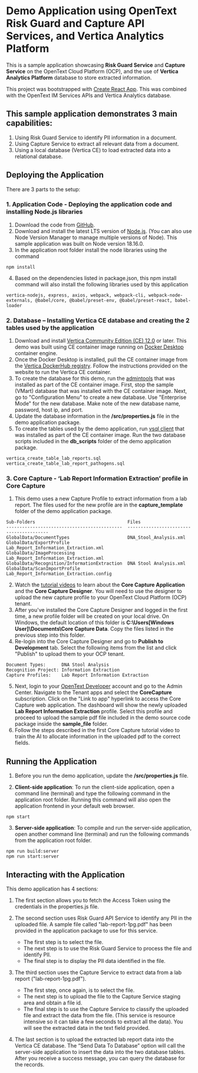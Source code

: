 # Demo Application using OpenText Risk Guard and Capture API Services, and Vertica Analytics Platform
This is a sample application showcasing **Risk Guard Service** and **Capture Service** on the OpenText Cloud Platform (OCP), and the use of **Vertica Analytics Platform** database to store extracted information.

This project was bootstrapped with [Create React App](https://github.com/facebook/create-react-app). This was combined with the OpenText IM Services APIs and Vertica Analytics database.

## This sample application demonstrates 3 main capabilities: 
1. Using Risk Guard Service to identify PII information in a document.
2. Using Capture Service to extract all relevant data from a document.
3. Using a local database (Vertica CE) to load extracted data into a relational database.

## Deploying the Application
There are 3 parts to the setup:

### 1. Application Code - Deploying the application code and installing Node.js libraries
1. Download the code from [GitHub](https://github.com/imaas-wynder).
2. Download and install the latest LTS version of [Node.js](https://nodejs.org/). (You can also use Node Version Manager to manage multiple versions of Node). This sample application was built on Node version 18.16.0.
3. In the application root folder install the node libraries using the command
```
npm install
```
4. Based on the dependencies listed in package.json, this npm install command will also install the following libraries used by this application
```
vertica-nodejs, express, axios, webpack, webpack-cli, webpack-node-externals, @babel/core, @babel/preset-env, @babel/preset-react, babel-loader
```

### 2. Database – Installing Vertica CE database and creating the 2 tables used by the application
1. Download and install [Vertica Community Edition (CE) 12.0](https://docs.vertica.com/12.0.x/en/getting-started/community-edition-ce/) or later. This demo was built using CE container image running on [Docker Desktop](https://www.docker.com/get-started/) container engine.
2. Once the Docker Desktop is installed, pull the CE container image  from the [Vertica DockerHub registry](https://hub.docker.com/r/vertica/vertica-ce). Follow the instructions provided on the website to run the Vertica CE container.
3. To create the database for this demo, run the [admintools](https://docs.vertica.com/12.0.x/en/admin/using-admin-tools/running-admin-tools/) that was installed as part of the CE container image. First, stop the sample (VMart) database that was installed with the CE container image. Next, go to "Configuration Menu" to create a new database. Use "Enterprise Mode" for the new database. Make note of the new database name, password, host ip, and port.  
4. Update the database information in the **/src/properties.js** file in the demo application package.
5. To create the tables used by the demo application, run [vsql client](https://docs.vertica.com/12.0.x/en/connecting-to/using-vsql/connecting-from-command-line/) that was installed as part of the CE container image. Run the two database scripts included in the **db_scripts** folder of the demo application package.
```
vertica_create_table_lab_reports.sql
vertica_create_table_lab_report_pathogens.sql
```

### 3. Core Capture - ‘Lab Report Information Extraction’ profile in Core Capture
1. This demo uses a new Capture Profile to extract information from a lab report. The files used for the new profile are in the **capture_template** folder of the demo application package.
```
Sub-Folders                                   Files
--------------------------------------------  ----------------------------------------
GlobalData/DocumentTypes                      DNA_Stool_Analysis.xml
GlobalData/ExportProfile                      Lab_Report_Information_Extraction.xml
GlobalData/ImageProcessing                    Lab_Report_Information_Extraction.xml
GlobalData/Recognition/InformationExtraction  DNA Stool Analysis.xml
GlobalData/ScanImportProfile                  Lab_Report_Information_Extraction.config
```
2. Watch the [tutorial videos](https://www.youtube.com/@Opentext_IMaaS/search?query=capture) to learn about the **Core Capture Application** and the **Core Capture Designer**. You will need to use the designer to upload the new capture profile to your OpenText Cloud Platform (OCP) tenant.
3. After you've installed the Core Capture Designer and logged in the first time, a new profile folder will be created on your local drive. On Windows, the default location of this folder is **C:\Users\[Windows User]\Documents\Core Capture Data**. Copy the files listed in the previous step into this folder.
4. Re-login into the Core Capture Designer and go to **Publish to Development** tab. Select the following items from the list and click "Publish" to upload them to your OCP tenant.
```
Document Types:      DNA Stool Analysis
Recognition Project: Information Extraction
Capture Profiles:    Lab Report Information Extraction
```
5. Next, login to your [OpenText Developer](https://developer.opentext.com/) account and go to the Admin Center. Navigate to the Tenant apps and select the **CoreCapture** subscription. Click on the "Link to app" hyperlink to access the Core Capture web application. The dashboard will show the newly uploaded **Lab Report Information Extraction** profile. Select this profile and proceed to upload the sample pdf file included in the demo source code package inside the **sample_file** folder.
6. Follow the steps described in the first Core Capture tutorial video to train the AI to allocate information in the uploaded pdf to the correct fields.


## Running the Application
1. Before you run the demo application, update the **/src/properties.js** file.

2. **Client-side application**: To run the client-side application, open a command line (terminal) and type the following command in the application root folder. Running this command will also open the application frontend in your default web browser.
```
npm start
```

3. **Server-side application**: To compile and run the server-side application, open another command line (terminal) and run the following commands from the application root folder.
```
npm run build:server
npm run start:server
```

## Interacting with the Application
This demo application has 4 sections:

1. The first section allows you to fetch the Access Token using the credentials in the properties.js file. 

2. The second section uses Risk Guard API Service to identify any PII in the uploaded file. A sample file called "lab-report-1pg.pdf" has been provided in the application package to use for this service.
   - The first step is to select the file.
   - The next step is to use the Risk Guard Service to process the file and identify PII.
   - The final step is to display the PII data identified in the file.

3. The third section uses the Capture Service to extract data from a lab report ("lab-report-1pg.pdf").
   - The first step, once again, is to select the file.
   - The next step is to upload the file to the Capture Service staging area and obtain a file id.
   - The final step is to use the Capture Service to classify the uploaded file and extract the data from the file. (This service is resource intensive so it can take a few seconds to extract all the data). You will see the extracted data in the text field provided.

4. The last section is to upload the extracted lab report data into the Vertica CE database. The “Send Data To Database” option will call the server-side application to insert the data into the two database tables. After you receive a success message, you can query the database for the records.
